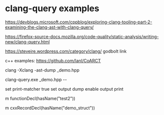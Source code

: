 # clang-query examples

https://devblogs.microsoft.com/cppblog/exploring-clang-tooling-part-2-examining-the-clang-ast-with-clang-query/

https://firefox-source-docs.mozilla.org/code-quality/static-analysis/writing-new/clang-query.html

https://steveire.wordpress.com/category/clang/
godbolt link


c++ examples: https://github.com/lanl/CoARCT


clang -Xclang -ast-dump  _demo.hpp


clang-query.exe _demo.hpp --


set print-matcher true
set output dump
enable output print

m functionDecl(hasName("test2"))

m cxxRecordDecl(hasName("demo_struct"))